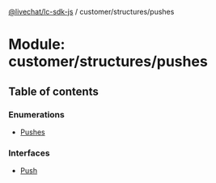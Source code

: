 [@livechat/lc-sdk-js](../README.md) / customer/structures/pushes

# Module: customer/structures/pushes

## Table of contents

### Enumerations

- [Pushes](../enums/customer_structures_pushes.Pushes.md)

### Interfaces

- [Push](../interfaces/customer_structures_pushes.Push.md)
